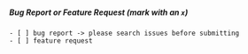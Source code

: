 ##### Bug Report or Feature Request (mark with an `x`)
```
- [ ] bug report -> please search issues before submitting
- [ ] feature request
```

